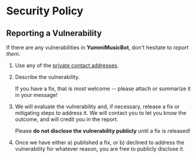 # Security Policy

## Reporting a Vulnerability

If there are any vulnerabilities in **YummiMusicBot**, don't hesitate to _report them_.

1. Use any of the [private contact addresses](https://github.com/TeamYummi/YummiMusicBot#support).
2. Describe the vulnerability.

   If you have a fix, that is most welcome -- please attach or summarize it in your message!

3. We will evaluate the vulnerability and, if necessary, release a fix or mitigating steps to address it. We will contact you to let you know the outcome, and will credit you in the report.

   Please **do not disclose the vulnerability publicly** until a fix is released!

4. Once we have either a) published a fix, or b) declined to address the vulnerability for whatever reason, you are free to publicly disclose it.
